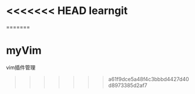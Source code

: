 <<<<<<< HEAD
learngit
========
=======
# myVim
vim插件管理
>>>>>>> a61f9dce5a48f4c3bbbd4427d40d8973385d2af7
